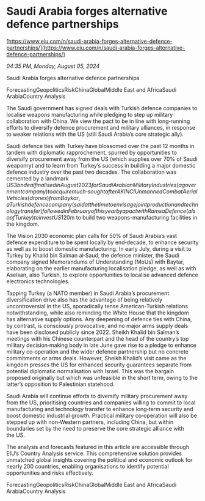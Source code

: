 # Saudi Arabia forges alternative defence partnerships

[https://www.eiu.com/n/saudi-arabia-forges-alternative-defence-partnerships/](https://www.eiu.com/n/saudi-arabia-forges-alternative-defence-partnerships/)

*04:35 PM, Monday, August 05, 2024*

Saudi Arabia forges alternative defence partnerships

ForecastingGeopoliticsRiskChinaGlobalMiddle East and AfricaSaudi ArabiaCountry Analysis

The Saudi government has signed deals with Turkish defence companies to localise weapons manufacturing while pledging to step up military collaboration with China. We view the pact to be in line with long‑running efforts to diversify defence procurement and military alliances, in response to weaker relations with the US (still Saudi Arabia’s core strategic ally).

Saudi defence ties with Turkey have blossomed over the past 12 months in tandem with diplomatic rapprochement, spurred by opportunities to diversify procurement away from the US (which supplies over 70% of Saudi weaponry) and to learn from Turkey’s success in building a major domestic defence industry over the past two decades. The collaboration was cemented by a landmark US$3bn deal finalised in August 2023 for Saudi Arabian Military Industries (a government company) to acquire much‑sought after AKINCI Unmanned Combat Aerial Vehicles (drones) from Baykar, a Turkish defence company (said at the time to envisage joint production and technology transfer) followed in February of this year by a pact with Ramsa Defence (also of Turkey) to invest US$120m to build two weapons-manufacturing facilities in the kingdom.

The Vision 2030 economic plan calls for 50% of Saudi Arabia’s vast defence expenditure to be spent locally by end‑decade, to enhance security as well as to boost domestic manufacturing. In early July, during a visit to Turkey by Khalid bin Salman al‑Saud, the defence minister, the Saudi company signed Memorandums of Understanding (MoUs) with Baytar, elaborating on the earlier manufacturing localisation pledge, as well as with Aselsan, also Turkish, to explore opportunities to localise advanced defence electronics technologies.

Tapping Turkey (a NATO member) in Saudi Arabia’s procurement diversification drive also has the advantage of being relatively uncontroversial in the US, sporadically tense American-Turkish relations notwithstanding, while also reminding the White House that the kingdom has alternative supply options. Any deepening of defence ties with China, by contrast, is consciously provocative, and no major arms supply deals have been disclosed publicly since 2022. Sheikh Khalid bin Salman’s meetings with his Chinese counterpart and the head of the country’s top military decision‑making body in late June gave rise to a pledge to enhance military co‑operation and the wider defence partnership but no concrete commitments or arms deals. However, Sheikh Khalid’s visit came as the kingdom presses the US for enhanced security guarantees separate from potential diplomatic normalisation with Israel. This was the bargain proposed originally but which was unfeasible in the short term, owing to the latter’s opposition to Palestinian statehood.

Saudi Arabia will continue efforts to diversify military procurement away from the US, prioritising countries and companies willing to commit to local manufacturing and technology transfer to enhance long‑term security and boost domestic industrial growth. Practical military co‑operation will also be stepped up with non‑Western partners, including China, but within boundaries set by the need to preserve the core strategic alliance with the US.

The analysis and forecasts featured in this article are accessible through EIU’s Country Analysis service. This comprehensive solution provides unmatched global insights covering the political and economic outlook for nearly 200 countries, enabling organisations to identify potential opportunities and risks effectively.

ForecastingGeopoliticsRiskChinaGlobalMiddle East and AfricaSaudi ArabiaCountry Analysis

